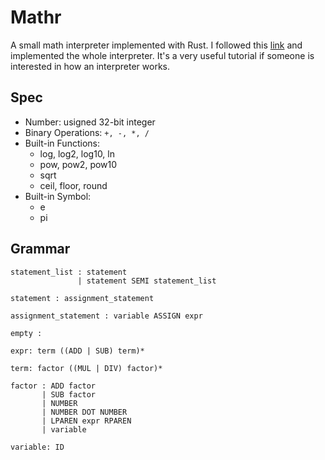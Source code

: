 # Mathr

A small math interpreter implemented with Rust.
I followed this [link](https://ruslanspivak.com/lsbasi-part1/) and implemented the whole interpreter.
It's a very useful tutorial if someone is interested in how an interpreter works.

## Spec

- Number: usigned 32-bit integer
- Binary Operations: `+, -, *, /`
- Built-in Functions:
  - log, log2, log10, ln
  - pow, pow2, pow10
  - sqrt
  - ceil, floor, round
- Built-in Symbol:
  - e
  - pi

## Grammar

```
statement_list : statement
               | statement SEMI statement_list

statement : assignment_statement

assignment_statement : variable ASSIGN expr

empty :

expr: term ((ADD | SUB) term)*

term: factor ((MUL | DIV) factor)*

factor : ADD factor
       | SUB factor
       | NUMBER
       | NUMBER DOT NUMBER
       | LPAREN expr RPAREN
       | variable

variable: ID
```
